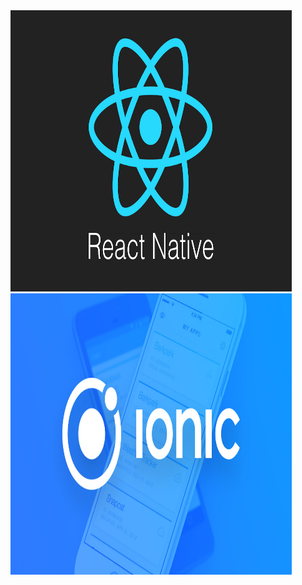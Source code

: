 <img height='450' width="450" src='./img/reactnative.png' />
<img height='450' width="450" src='./img/ionic.jpg' />

